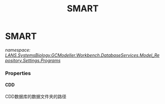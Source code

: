 ﻿---
title: SMART
---

# SMART
_namespace: [LANS.SystemsBiology.GCModeller.Workbench.DatabaseServices.Model_Repository.Settings.Programs](N-LANS.SystemsBiology.GCModeller.Workbench.DatabaseServices.Model_Repository.Settings.Programs.html)_





### Properties

#### CDD
CDD数据库的数据文件夹的路径

